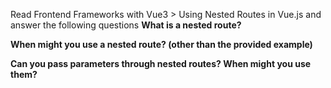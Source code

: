 Read Frontend Frameworks with Vue3 > Using Nested Routes in Vue.js and answer the following questions
<b>What is a nested route?</b>

<b>When might you use a nested route? (other than the provided example)</b>

<b>Can you pass parameters through nested routes? When might you use them?</b>